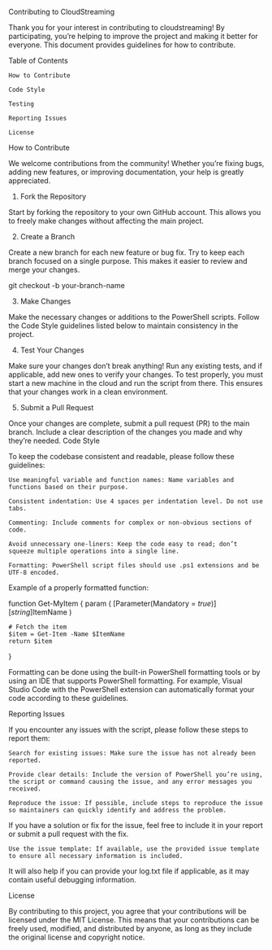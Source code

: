 Contributing to CloudStreaming

Thank you for your interest in contributing to cloudstreaming! By participating, you’re helping to improve the project and making it better for everyone. This document provides guidelines for how to contribute.

Table of Contents

    How to Contribute

    Code Style

    Testing

    Reporting Issues

    License

How to Contribute

We welcome contributions from the community! Whether you’re fixing bugs, adding new features, or improving documentation, your help is greatly appreciated.

1. Fork the Repository

Start by forking the repository to your own GitHub account. This allows you to freely make changes without affecting the main project.

2. Create a Branch

Create a new branch for each new feature or bug fix. Try to keep each branch focused on a single purpose. This makes it easier to review and merge your changes.

git checkout -b your-branch-name

3. Make Changes

Make the necessary changes or additions to the PowerShell scripts. Follow the Code Style guidelines listed below to maintain consistency in the project.

4. Test Your Changes

Make sure your changes don’t break anything! Run any existing tests, and if applicable, add new ones to verify your changes. To test properly, you must start a new machine in the cloud and run the script from there. This ensures that your changes work in a clean environment.

5. Submit a Pull Request

Once your changes are complete, submit a pull request (PR) to the main branch. Include a clear description of the changes you made and why they’re needed.
Code Style

To keep the codebase consistent and readable, please follow these guidelines:

    Use meaningful variable and function names: Name variables and functions based on their purpose.

    Consistent indentation: Use 4 spaces per indentation level. Do not use tabs.

    Commenting: Include comments for complex or non-obvious sections of code.

    Avoid unnecessary one-liners: Keep the code easy to read; don’t squeeze multiple operations into a single line.

    Formatting: PowerShell script files should use .ps1 extensions and be UTF-8 encoded.

Example of a properly formatted function:

function Get-MyItem {
    param (
        [Parameter(Mandatory = $true)]
        [string]$ItemName
    )

    # Fetch the item
    $item = Get-Item -Name $ItemName
    return $item
}

Formatting can be done using the built-in PowerShell formatting tools or by using an IDE that supports PowerShell formatting. For example, Visual Studio Code with the PowerShell extension can automatically format your code according to these guidelines.

Reporting Issues

If you encounter any issues with the script, please follow these steps to report them:

    Search for existing issues: Make sure the issue has not already been reported.

    Provide clear details: Include the version of PowerShell you’re using, the script or command causing the issue, and any error messages you received.

    Reproduce the issue: If possible, include steps to reproduce the issue so maintainers can quickly identify and address the problem.

If you have a solution or fix for the issue, feel free to include it in your report or submit a pull request with the fix. 

    Use the issue template: If available, use the provided issue template to ensure all necessary information is included.

It will also help if you can provide your log.txt file if applicable, as it may contain useful debugging information. 

License

By contributing to this project, you agree that your contributions will be licensed under the MIT License. This means that your contributions can be freely used, modified, and distributed by anyone, as long as they include the original license and copyright notice.

